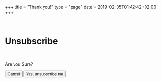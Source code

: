 +++
title = "Thank you!"
type = "page"
date = 2019-02-05T01:42:42+02:00
+++

<br />

# Unsubscribe


<br />

<div id="osw-alert"></div>

<div class="spinner-border text-primary" role="status" style="display: none;" id="osw-loader">
  <span class="sr-only">Loading...</span>
</div>

Are you Sure?

<a href="/"><button type="button" class="btn btn-primary">Cancel</button></a>
<button type="button" class="btn btn-danger" id="osw-unsubscribe-btn">Yes, unsubscribe me</button>


<script type="text/javascript">
function unsubscribe() {
  hideAlert();
  var urlParams = new URLSearchParams(window.location.search);
  var token = urlParams.get('token');
  var contactId = urlParams.get('contact');
  if (token == null || contactId == null) {
    hideLoader();
    displayError('Error unsuscribing. Please click again on the link provided in the email.');
    return;
  }

  var query = 'mutation($input: UnsubscribeContactInput!) { unsubscribeContact(input: $input) }';
  var variables = {
    input: {
      id: decodeURIComponent(contactId),
      token: token,
    },
  };
  graphqlReq(query, variables)
  .done(function(data) {
    if (data.errors && data.errors.length > 0) {
       displayError(data.errors[0].message);
       return ;
    }
    displaySuccess('You no longer will receive our emails. Have a good day!');
  })
  .fail(function() {
    displayError('Error unsuscribing. Please click again on the link provided in the email.');
  })
  .always(function() {
    hideLoader();
  })
}

$(document).ready(function() {
  hideLoader();
  $("#osw-unsubscribe-btn").click(function(e) {
    e.preventDefault();
    unsubscribe();
  });
});
</script>
